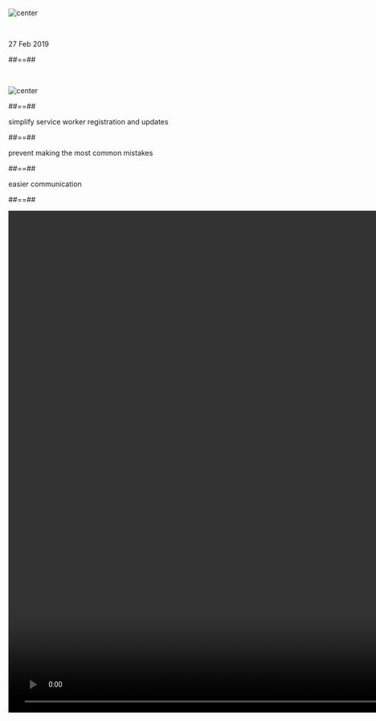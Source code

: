 <br>

![center](./assets/images/workbox/release-v4.png)

<br>

<p class="center">
27 Feb 2019
</p>

##==##

<br>

![center](./assets/images/workbox/workbox4-window.png)

##==##

<!-- .slide: class="quote" -->

<p class="quotation">
simplify service worker registration and updates 
</p>

##==##

<!-- .slide: class="quote" -->

<p class="quotation">
prevent making the most common mistakes
</p>

##==##

<!-- .slide: class="quote" -->

<p class="quotation">
easier communication
</p>

##==##

<!-- .slide: data-background="black" class="full-center mariane" -->

<p class="center">
<video autoplay loop muted playsinline height="1000" src="./assets/images/gifs/mechanic.mp4"></video>
</p>
